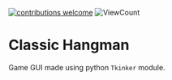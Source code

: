 [![contributions welcome](https://img.shields.io/badge/contributions-welcome-brightgreen.svg?style=flat)](https://github.com/sourhub226/classic-hangman-python/issues)
![ViewCount](https://views.whatilearened.today/views/github/sourhub226/classic-hangman-python.svg)

# Classic Hangman

Game GUI made using python `Tkinker` module.
